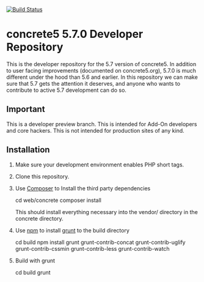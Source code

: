 [![Build Status](https://travis-ci.org/concrete5/concrete5-5.7.0.png?branch=master)](https://travis-ci.org/concrete5/concrete5-5.7.0)

# concrete5 5.7.0 Developer Repository

This is the developer repository for the 5.7 version of concrete5. In addition to user facing improvements (documented on concrete5.org), 5.7.0 is much different under the hood than 5.6 and earlier. In this repository we can make sure that 5.7 gets the attention it deserves, and anyone who wants to contribute to active 5.7 development can do so.

## Important

This is a developer preview branch. This is intended for Add-On developers and core hackers. This is not intended for production sites of any kind.

## Installation

1. Make sure your development environment enables PHP short tags.
2. Clone this repository.
3. Use [Composer](https://getcomposer.org/) to Install the third party dependencies

    cd web/concrete
    composer install
    
    This should install everything necessary into the vendor/ directory in the concrete directory.

4. Use [npm](https://www.npmjs.org/) to install [grunt](http://gruntjs.com/) to the build directory
	
	cd build 
	npm install grunt grunt-contrib-concat grunt-contrib-uglify grunt-contrib-cssmin grunt-contrib-less grunt-contrib-watch

5. Build with grunt
	
	cd build
	grunt
